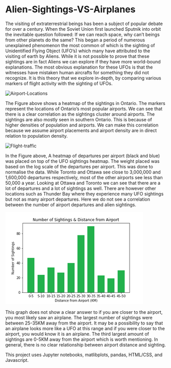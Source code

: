 # Alien-Sightings-VS-Airplanes

The visiting of extraterrestrial beings has been a subject of popular debate for over a
century. When the Soviet Union first launched Sputnik into orbit the inevitable question
followed: If we can reach space, why can’t beings from other planets do the same? This began a
period of numerous unexplained phenomenon the most common of which is the sighting
of Unidentified Flying Object (UFO’s) which many have attributed to the visiting of earth
by Aliens. While it is not possible to prove that these sightings are in fact Aliens we can
explore if they have more world-bound explanations. The most obvious explanation for
these UFOs is that the witnesses have mistaken human aircrafts for something they
did not recognize. It is this theory that we explore in-depth, by comparing various
markers of flight activity with the sighting of UFOs.

![Airport-Locations](Images/A.1(satelite).PNG)

The Figure above shows a heatmap of the sightings in Ontario. The markers represent
the locations of Ontario’s most popular airports. We can see that there is a clear correlation as
the sightings cluster around airports. The sightings are also mostly seen in southern Ontario.
This is because of higher densities of population and airports. We can make this correlation
because we assume airport placements and airport density are in direct relation to population
density.

![Flight-traffic](Images/B.2(satelite).PNG)

In the Figure above, A heatmap of departures per airport (black and blue) was placed on
top of the UFO sightings heatmap. The weight placed was based on the log scale of the
departures per airport. This was done to normalise the data. While Toronto and Ottawa see
close to 3,000,000 and 1,600,000 departures respectively, most of the other airports see less
than 50,000 a year. Looking at Ottawa and Toronto we can see that there are a lot of departures
and a lot of sightings as well. There are however other locations such as Thunder Bay where
they experience many UFO sightings but not as many airport departures. Here we do not see a
correlation between the number of airport departures and alien sightings.

![Sightings](Images/A2.png)

This graph does not show a clear answer to if you are closer to the airport, you most likely saw
an airplane. The largest number of sightings were between 25-35KM away from the airport. It
may be a possibility to say that an airplane looks more like a UFO at this range and if you were
closer to the airport, you would know it is an airplane. The third largest amount of sightings are
0-5KM away from the airport which is worth mentioning. In general, there is no clear
relationship between airport distance and sighting.

This project uses Jupyter notebooks, matlibplots, pandas, HTML/CSS, and Javascript. 